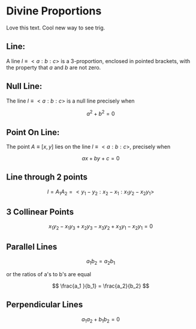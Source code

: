 # Divine Proportions

Love this text. Cool new way to see trig.

## Line:

A line $l\equiv<a:b:c>$ is a 3-proportion, enclosed in pointed brackets, with
the property that $a$ and $b$ are not zero.

## Null Line:

The line $l\equiv <a:b:c>$ is a null line precisely when

$$
a^2 + b^2 = 0
$$

## Point On Line:

The point $A\equiv [x,y]$ lies on the line $l\equiv<a:b:c>$, precisely
when

$$
ax + by + c = 0
$$

## Line through 2 points

$$
l = A_1 A_2 = < y_1 - y_2 : x_2 - x_1 : x_1 y_2 - x_2 y_1  >
$$

## 3 Collinear Points

$$
x_1 y_2 - x_1 y_3 + x_2 y_3 - x_3 y_2 + x_3 y_1 - x_2 y_1 = 0
$$

## Parallel Lines

$$
a_1 b_2 = a_2 b_1
$$

or the ratios of a's to b's are equal

$$
\frac{a_1 }{b_1}  =  \frac{a_2}{b_2}
$$

## Perpendicular Lines

$$
a_1 a_2 + b_1 b_2 = 0
$$


